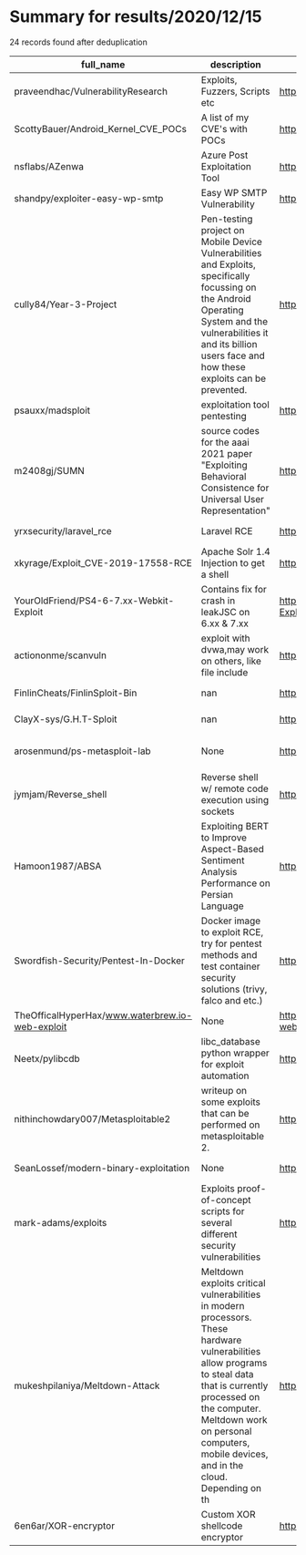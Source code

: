 
# Summary for results/2020/12/15
    
24 records found after deduplication

| full_name | description | html_url | matched_list | matched_count | pushed_at | size | stargazers_count | language | forks_count | vul_ids |
|-------------------------------------------------|------------------------------------------------------------------------------------------------------------------------------------------------------------------------------------------------------------------------------------------------------------------|--------------------------------------------------------------------|---------------------------------------------|-----------------|---------------------------|--------|--------------------|------------------|---------------|--------------------|
| praveendhac/VulnerabilityResearch | Exploits, Fuzzers, Scripts etc | https://github.com/praveendhac/VulnerabilityResearch | ['exploit'] | 1 | 2020-12-15 06:27:25+00:00 | 237 | 32 | Python | 20 | [] |
| ScottyBauer/Android_Kernel_CVE_POCs | A list of my CVE's with POCs | https://github.com/ScottyBauer/Android_Kernel_CVE_POCs | ['cve poc'] | 1 | 2020-12-15 10:48:39+00:00 | 837 | 637 | C | 212 | [] |
| nsflabs/AZenwa | Azure Post Exploitation Tool | https://github.com/nsflabs/AZenwa | ['exploit'] | 1 | 2020-12-15 22:05:42+00:00 | 1 | 0 | Python | 0 | [] |
| shandpy/exploiter-easy-wp-smtp | Easy WP SMTP Vulnerability | https://github.com/shandpy/exploiter-easy-wp-smtp | ['exploit'] | 1 | 2020-12-15 17:26:11+00:00 | 11 | 1 | Shell | 0 | [] |
| cully84/Year-3-Project | Pen-testing project on Mobile Device Vulnerabilities and Exploits, specifically focussing on the Android Operating System and the vulnerabilities it and its billion users face and how these exploits can be prevented. | https://github.com/cully84/Year-3-Project | ['exploit'] | 1 | 2020-12-15 15:39:55+00:00 | 25417 | 0 | | 0 | [] |
| psauxx/madsploit | exploitation tool pentesting | https://github.com/psauxx/madsploit | ['exploit'] | 1 | 2020-12-15 09:07:18+00:00 | 4 | 5 | Python | 1 | [] |
| m2408gj/SUMN | source codes for the aaai 2021 paper "Exploiting Behavioral Consistence for Universal User Representation" | https://github.com/m2408gj/SUMN | ['exploit'] | 1 | 2020-12-15 07:59:11+00:00 | 0 | 1 | | 0 | [] |
| yrxsecurity/laravel_rce | Laravel RCE | https://github.com/yrxsecurity/laravel_rce | ['rce'] | 1 | 2020-12-15 18:55:52+00:00 | 21 | 0 | PHP | 0 | [] |
| xkyrage/Exploit_CVE-2019-17558-RCE | Apache Solr 1.4 Injection to get a shell | https://github.com/xkyrage/Exploit_CVE-2019-17558-RCE | ['cve-2', 'exploit', 'rce'] | 3 | 2020-12-15 04:40:51+00:00 | 3 | 0 | | 0 | ['CVE-2019-17558'] |
| YourOldFriend/PS4-6-7.xx-Webkit-Exploit | Contains fix for crash in leakJSC on 6.xx & 7.xx | https://github.com/YourOldFriend/PS4-6-7.xx-Webkit-Exploit | ['exploit'] | 1 | 2020-12-15 01:41:01+00:00 | 18 | 1 | JavaScript | 0 | [] |
| actiononme/scanvuln | exploit with dvwa,may work on others, like file include | https://github.com/actiononme/scanvuln | ['exploit'] | 1 | 2020-12-15 00:13:41+00:00 | 30 | 0 | Python | 0 | [] |
| FinlinCheats/FinlinSploit-Bin | nan | https://github.com/FinlinCheats/FinlinSploit-Bin | ['sploit'] | 1 | 2020-12-15 22:52:54+00:00 | 84664 | 0 | nan | 0 | [] |
| ClayX-sys/G.H.T-Sploit | nan | https://github.com/ClayX-sys/G.H.T-Sploit | ['sploit'] | 1 | 2020-12-15 22:06:20+00:00 | 5 | 0 | nan | 0 | [] |
| arosenmund/ps-metasploit-lab | None | https://github.com/arosenmund/ps-metasploit-lab | ['metasploit module OR payload'] | 1 | 2020-12-15 21:58:14+00:00 | 9355 | 0 | PHP | 0 | [] |
| jymjam/Reverse_shell | Reverse shell w/ remote code execution using sockets | https://github.com/jymjam/Reverse_shell | ['remote code execution'] | 1 | 2020-12-15 11:44:26+00:00 | 2 | 0 | Python | 0 | [] |
| Hamoon1987/ABSA | Exploiting BERT to Improve Aspect-Based Sentiment Analysis Performance on Persian Language | https://github.com/Hamoon1987/ABSA | ['exploit'] | 1 | 2020-12-15 18:50:47+00:00 | 27 | 1 | Jupyter Notebook | 1 | [] |
| Swordfish-Security/Pentest-In-Docker | Docker image to exploit RCE, try for pentest methods and test container security solutions (trivy, falco and etc.) | https://github.com/Swordfish-Security/Pentest-In-Docker | ['exploit', 'rce'] | 2 | 2020-12-15 16:52:21+00:00 | 21188 | 33 | Dockerfile | 9 | [] |
| TheOfficalHyperHax/www.waterbrew.io-web-exploit | None | https://github.com/TheOfficalHyperHax/www.waterbrew.io-web-exploit | ['exploit'] | 1 | 2020-12-15 18:22:56+00:00 | 1 | 0 | | 0 | [] |
| Neetx/pylibcdb | libc_database python wrapper for exploit automation | https://github.com/Neetx/pylibcdb | ['exploit'] | 1 | 2020-12-15 14:07:58+00:00 | 38 | 5 | Python | 1 | [] |
| nithinchowdary007/Metasploitable2 | writeup on some exploits that can be performed on metasploitable 2. | https://github.com/nithinchowdary007/Metasploitable2 | ['exploit', 'metasploit module OR payload'] | 2 | 2020-12-15 16:49:33+00:00 | 14 | 0 | | 0 | [] |
| SeanLossef/modern-binary-exploitation | None | https://github.com/SeanLossef/modern-binary-exploitation | ['exploit'] | 1 | 2020-12-15 06:53:44+00:00 | 20 | 0 | Python | 0 | [] |
| mark-adams/exploits | Exploits proof-of-concept scripts for several different security vulnerabilities | https://github.com/mark-adams/exploits | ['exploit'] | 1 | 2020-12-15 22:30:43+00:00 | 2478 | 2 | Go | 0 | [] |
| mukeshpilaniya/Meltdown-Attack | Meltdown exploits critical vulnerabilities in modern processors. These hardware vulnerabilities allow programs to steal data that is currently processed on the computer. Meltdown work on personal computers, mobile devices, and in the cloud. Depending on th | https://github.com/mukeshpilaniya/Meltdown-Attack | ['exploit'] | 1 | 2020-12-15 15:29:24+00:00 | 3730 | 1 | Batchfile | 1 | [] |
| 6en6ar/XOR-encryptor | Custom XOR shellcode encryptor | https://github.com/6en6ar/XOR-encryptor | ['shellcode'] | 1 | 2020-12-15 23:41:50+00:00 | 19854 | 0 | C++ | 0 | [] |
